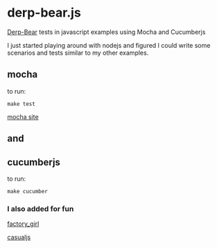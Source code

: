 derp-bear.js
============

[Derp-Bear](http://derp-bear.herokuapp.com) tests in javascript examples using Mocha and Cucumberjs

I just started playing around with nodejs and figured I could write some scenarios and tests similar to my other examples. 

## mocha 

to run:

```
make test
```

[mocha site](http://mochajs.org/)

## and 

## cucumberjs

to run:

```
make cucumber
```


### I also added for fun

[factory_girl](https://github.com/Coffa/factory_girl)

[casualjs](https://github.com/boo1ean/casual)

